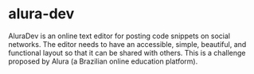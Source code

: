 # alura-dev
AluraDev is an online text editor for posting code snippets on social networks. The editor needs to have an accessible, simple, beautiful, and functional layout so that it can be shared with others. This is a challenge proposed by Alura (a Brazilian online education platform).
